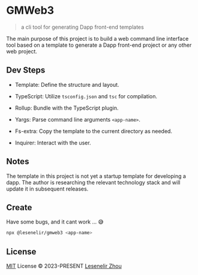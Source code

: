 # GMWeb3

> a cli tool for generating Dapp front-end templates

The main purpose of this project is to build a web command line interface tool based on a template to generate a Dapp front-end project or any other web project. 


## Dev Steps

- Template: Define the structure and layout.

- TypeScript: Utilize `tsconfig.json` and `tsc` for compilation.

- Rollup: Bundle with the TypeScript plugin.

- Yargs: Parse command line arguments `<app-name>`.

- Fs-extra: Copy the template to the current directory as needed.

- Inquirer: Interact with the user.


## Notes

The template in this project is not yet a startup template for developing a dapp.
The author is researching the relevant technology stack and will update it in subsequent releases. 

## Create

Have some bugs, and it cant work ... 😅

```bash
npx @lesenelir/gmweb3 <app-name>
```

## License

[MIT]() License © 2023-PRESENT [Lesenelir Zhou](https://github.com/lesenelir)

